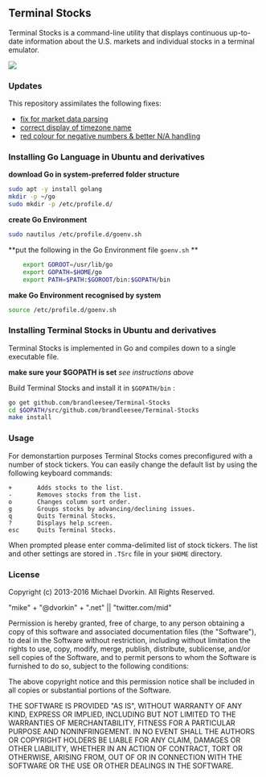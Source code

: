 ## Terminal Stocks

Terminal Stocks is a command-line utility that displays continuous up-to-date information about the U.S. markets and individual stocks in a terminal emulator. 

![](http://i.imgur.com/SkyRCpW.png)

### Updates

This repository assimilates the following fixes:

* [fix for market data parsing](https://github.com/mop-tracker/mop/pull/24/commits/641b65aa60f6a3090186fb3a87fc6c9b04e786fe)
* [correct display of timezone name](https://github.com/cuihantao/mop/commit/7037a19e20d87d2d02037fcfc4e22b4b686d75de)
* [red colour for negative numbers & better N/A handling](https://github.com/dalbert/mop/commit/ee4f79f97f2261a0fa4eb22f103c2c9ec645d38c)

### Installing Go Language in Ubuntu and derivatives

**download Go in system-preferred folder structure**

```bash
sudo apt -y install golang
mkdir -p ~/go
sudo mkdir -p /etc/profile.d/
```

**create Go Environment**

```bash
sudo nautilus /etc/profile.d/goenv.sh
```

**put the following in the Go Environment file ` goenv.sh ` **

```bash
    export GOROOT=/usr/lib/go
    export GOPATH=$HOME/go
    export PATH=$PATH:$GOROOT/bin:$GOPATH/bin
```

**make Go Environment recognised by system**
    
```bash
source /etc/profile.d/goenv.sh
```

### Installing Terminal Stocks in Ubuntu and derivatives

Terminal Stocks is implemented in Go and compiles down to a single executable file.

**make sure your $GOPATH is set** *see instructions above*

Build Terminal Stocks and install it in `` $GOPATH/bin `` :

```bash
go get github.com/brandleesee/Terminal-Stocks
cd $GOPATH/src/github.com/brandleesee/Terminal-Stocks
make install
```

### Usage

For demonstartion purposes Terminal Stocks comes preconfigured with a number of stock tickers. You can easily change the default list by using the following keyboard commands:

    +       Adds stocks to the list.
    -       Removes stocks from the list.
    o       Changes column sort order.
    g       Groups stocks by advancing/declining issues.
    q       Quits Terminal Stocks.
    ?       Displays help screen.
    esc     Quits Terminal Stocks.

When prompted please enter comma-delimited list of stock tickers. The list and other settings are stored in `` .TSrc `` file in your `` $HOME `` directory.

### License

Copyright (c) 2013-2016 Michael Dvorkin. All Rights Reserved.

"mike" + "@dvorkin" + ".net" || "twitter.com/mid"

Permission is hereby granted, free of charge, to any person obtaining a copy of this software and associated documentation files (the
"Software"), to deal in the Software without restriction, including without limitation the rights to use, copy, modify, merge, publish, distribute, sublicense, and/or sell copies of the Software, and to permit persons to whom the Software is furnished to do so, subject to the following conditions:

The above copyright notice and this permission notice shall be included in all copies or substantial portions of the Software.

THE SOFTWARE IS PROVIDED "AS IS", WITHOUT WARRANTY OF ANY KIND, EXPRESS OR IMPLIED, INCLUDING BUT NOT LIMITED TO THE WARRANTIES OF MERCHANTABILITY, FITNESS FOR A PARTICULAR PURPOSE AND NONINFRINGEMENT. IN NO EVENT SHALL THE AUTHORS OR COPYRIGHT HOLDERS BE LIABLE FOR ANY CLAIM, DAMAGES OR OTHER LIABILITY, WHETHER IN AN ACTION OF CONTRACT, TORT OR OTHERWISE, ARISING FROM, OUT OF OR IN CONNECTION WITH THE SOFTWARE OR THE USE OR OTHER DEALINGS IN THE SOFTWARE.
